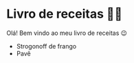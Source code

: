 # Livro de receitas :woman_cook:

Olá! Bem vindo ao meu livro de receitas :wink:

- Strogonoff de frango
- Pavê
